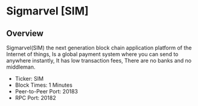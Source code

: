 # Sigmarvel [SIM]

## Overview

Sigmarvel(SIM) the next generation block chain application platform of the Internet of things, Is a global payment system where you can send to anywhere instantly, It has low transaction fees, There are no banks and no middleman.

* Ticker: SIM
* Block Times: 1 Minutes
* Peer-to-Peer Port: 20183
* RPC Port: 20182
